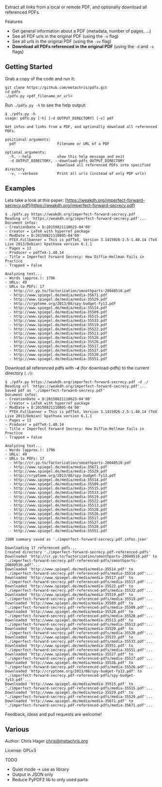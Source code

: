 Extract all links from a local or remote PDF, and optionally download all referenced PDFs.

Features

* Get general information about a PDF (metadata, number of pages, ...)
* See all PDF urls in the original PDF (using the `-v` flag)
* See all urls in the original PDF (using the `-vv` flag)
* **Download all PDFs referenced in the original PDF** (using the `-d` and `-o` flags)


Getting Started
---------------

Grab a copy of the code and run it:

    git clone https://github.com/metachris/pdfx.git
    cd pdfx
    ./pdfx.py <pdf_filename_or_url>

Run `./pdfx.py -h` to see the help output:

    $ ./pdfx.py -h
    usage: pdfx.py [-h] [-d OUTPUT_DIRECTORY] [-v] pdf

    Get infos and links from a PDF, and optionally download all referenced PDFs.

    positional arguments:
      pdf                   Filename or URL of a PDF

    optional arguments:
      -h, --help            show this help message and exit
      -d OUTPUT_DIRECTORY, --download-pdfs OUTPUT_DIRECTORY
                            Download all referenced PDFs into specified directory
      -v, --verbose         Print all urls (instead of only PDF urls)

Examples
--------

Lets take a look at this paper: [https://weakdh.org/imperfect-forward-secrecy.pdf](https://weakdh.org/imperfect-forward-secrecy.pdf)

    $ ./pdfx.py https://weakdh.org/imperfect-forward-secrecy.pdf
    Reading url 'https://weakdh.org/imperfect-forward-secrecy.pdf'...
    Document infos:
    - CreationDate = D:20150821110623-04'00'
    - Creator = LaTeX with hyperref package
    - ModDate = D:20150821110805-04'00'
    - PTEX.Fullbanner = This is pdfTeX, Version 3.1415926-2.5-1.40.14 (TeX Live 2013/Debian) kpathsea version 6.1.1
    - Pages = 13
    - Producer = pdfTeX-1.40.14
    - Title = Imperfect Forward Secrecy: How Diffie-Hellman Fails in Practice
    - Trapped = False

    Analyzing text...
    - Words (approx.): 1796
    - URLs: 49
    - URLs to PDFs: 17
      - http://cr.yp.to/factorization/smoothparts-20040510.pdf
      - http://www.spiegel.de/media/media-35671.pdf
      - http://www.spiegel.de/media/media-35529.pdf
      - http://cryptome.org/2013/08/spy-budget-fy13.pdf
      - http://www.spiegel.de/media/media-35514.pdf
      - http://www.spiegel.de/media/media-35509.pdf
      - http://www.spiegel.de/media/media-35515.pdf
      - http://www.spiegel.de/media/media-35533.pdf
      - http://www.spiegel.de/media/media-35519.pdf
      - http://www.spiegel.de/media/media-35522.pdf
      - http://www.spiegel.de/media/media-35513.pdf
      - http://www.spiegel.de/media/media-35528.pdf
      - http://www.spiegel.de/media/media-35526.pdf
      - http://www.spiegel.de/media/media-35517.pdf
      - http://www.spiegel.de/media/media-35527.pdf
      - http://www.spiegel.de/media/media-35520.pdf
      - http://www.spiegel.de/media/media-35551.pdf

Download all referenced pdfs with **`-d`** (for download-pdfs) to the current directory (`./`):

    $ ./pdfx.py https://weakdh.org/imperfect-forward-secrecy.pdf -d ./
    Reading url 'https://weakdh.org/imperfect-forward-secrecy.pdf'...
    Saved pdf as './imperfect-forward-secrecy.pdf'
    Document infos:
    - CreationDate = D:20150821110623-04'00'
    - Creator = LaTeX with hyperref package
    - ModDate = D:20150821110805-04'00'
    - PTEX.Fullbanner = This is pdfTeX, Version 3.1415926-2.5-1.40.14 (TeX Live 2013/Debian) kpathsea version 6.1.1
    - Pages = 13
    - Producer = pdfTeX-1.40.14
    - Title = Imperfect Forward Secrecy: How Diffie-Hellman Fails in Practice
    - Trapped = False

    Analyzing text...
    - Words (approx.): 1796
    - URLs: 49
    - URLs to PDFs: 17
      - http://cr.yp.to/factorization/smoothparts-20040510.pdf
      - http://www.spiegel.de/media/media-35671.pdf
      - http://www.spiegel.de/media/media-35529.pdf
      - http://cryptome.org/2013/08/spy-budget-fy13.pdf
      - http://www.spiegel.de/media/media-35514.pdf
      - http://www.spiegel.de/media/media-35509.pdf
      - http://www.spiegel.de/media/media-35515.pdf
      - http://www.spiegel.de/media/media-35533.pdf
      - http://www.spiegel.de/media/media-35519.pdf
      - http://www.spiegel.de/media/media-35522.pdf
      - http://www.spiegel.de/media/media-35513.pdf
      - http://www.spiegel.de/media/media-35528.pdf
      - http://www.spiegel.de/media/media-35526.pdf
      - http://www.spiegel.de/media/media-35517.pdf
      - http://www.spiegel.de/media/media-35527.pdf
      - http://www.spiegel.de/media/media-35520.pdf
      - http://www.spiegel.de/media/media-35551.pdf

    JSON summary saved as './imperfect-forward-secrecy.pdf.infos.json'

    Downloading 17 referenced pdfs...
    Created directory './imperfect-forward-secrecy.pdf-referenced-pdfs'
    Downloaded 'http://cr.yp.to/factorization/smoothparts-20040510.pdf' to './imperfect-forward-secrecy.pdf-referenced-pdfs/smoothparts-20040510.pdf'...
    Downloaded 'http://www.spiegel.de/media/media-35514.pdf' to './imperfect-forward-secrecy.pdf-referenced-pdfs/media-35514.pdf'...
    Downloaded 'http://www.spiegel.de/media/media-35517.pdf' to './imperfect-forward-secrecy.pdf-referenced-pdfs/media-35517.pdf'...
    Downloaded 'http://www.spiegel.de/media/media-35522.pdf' to './imperfect-forward-secrecy.pdf-referenced-pdfs/media-35522.pdf'...
    Downloaded 'http://www.spiegel.de/media/media-35519.pdf' to './imperfect-forward-secrecy.pdf-referenced-pdfs/media-35519.pdf'...
    Downloaded 'http://www.spiegel.de/media/media-35509.pdf' to './imperfect-forward-secrecy.pdf-referenced-pdfs/media-35509.pdf'...
    Downloaded 'http://www.spiegel.de/media/media-35528.pdf' to './imperfect-forward-secrecy.pdf-referenced-pdfs/media-35528.pdf'...
    Downloaded 'http://www.spiegel.de/media/media-35513.pdf' to './imperfect-forward-secrecy.pdf-referenced-pdfs/media-35513.pdf'...
    Downloaded 'http://www.spiegel.de/media/media-35520.pdf' to './imperfect-forward-secrecy.pdf-referenced-pdfs/media-35520.pdf'...
    Downloaded 'http://www.spiegel.de/media/media-35533.pdf' to './imperfect-forward-secrecy.pdf-referenced-pdfs/media-35533.pdf'...
    Downloaded 'http://www.spiegel.de/media/media-35551.pdf' to './imperfect-forward-secrecy.pdf-referenced-pdfs/media-35551.pdf'...
    Downloaded 'http://www.spiegel.de/media/media-35527.pdf' to './imperfect-forward-secrecy.pdf-referenced-pdfs/media-35527.pdf'...
    Downloaded 'http://www.spiegel.de/media/media-35526.pdf' to './imperfect-forward-secrecy.pdf-referenced-pdfs/media-35526.pdf'...
    Downloaded 'http://cryptome.org/2013/08/spy-budget-fy13.pdf' to './imperfect-forward-secrecy.pdf-referenced-pdfs/spy-budget-fy13.pdf'...
    Downloaded 'http://www.spiegel.de/media/media-35515.pdf' to './imperfect-forward-secrecy.pdf-referenced-pdfs/media-35515.pdf'...
    Downloaded 'http://www.spiegel.de/media/media-35529.pdf' to './imperfect-forward-secrecy.pdf-referenced-pdfs/media-35529.pdf'...
    Downloaded 'http://www.spiegel.de/media/media-35671.pdf' to './imperfect-forward-secrecy.pdf-referenced-pdfs/media-35671.pdf'...

Feedback, ideas and pull requests are welcome!


Various
-------

Author: Chris Hager <chris@metachris.org>

License: GPLv3

TODO

* Quiet mode -> use as library
* Output in JSON only
* Reduce PyPDF2 lib to only used parts
